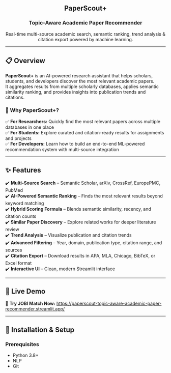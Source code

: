 <div align="center">
  <h2>PaperScout+</h2>
  <h3>Topic-Aware Academic Paper Recommender</h3>
  <p>Real-time multi-source academic search, semantic ranking, trend analysis & citation export powered by machine learning.</p>
</div>

---

## 📋 Overview  
**PaperScout+** is an AI-powered research assistant that helps scholars, students, and developers discover the most relevant academic papers.  
It aggregates results from multiple scholarly databases, applies semantic similarity ranking, and provides insights into publication trends and citations.  

### 🎯 Why PaperScout+?
✅ **For Researchers:** Quickly find the most relevant papers across multiple databases in one place  
✅ **For Students:** Explore curated and citation-ready results for assignments and projects  
✅ **For Developers:** Learn how to build an end-to-end ML-powered recommendation system with multi-source integration  

---

## ✨ Features  
✔️ **Multi-Source Search** – Semantic Scholar, arXiv, CrossRef, EuropePMC, PubMed  
✔️ **AI-Powered Semantic Ranking** – Finds the most relevant results beyond keyword matching  
✔️ **Hybrid Scoring Formula** – Blends semantic similarity, recency, and citation counts  
✔️ **Similar Paper Discovery** – Explore related works for deeper literature review  
✔️ **Trend Analysis** – Visualize publication and citation trends  
✔️ **Advanced Filtering** – Year, domain, publication type, citation range, and sources  
✔️ **Citation Export** – Download results in APA, MLA, Chicago, BibTeX, or Excel format  
✔️ **Interactive UI** – Clean, modern Streamlit interface

---

## 🚀 Live Demo  
🔗 **Try JOBI Match Now:** https://paperscout-topic-aware-academic-paper-recommender.streamlit.app/ 


---

## 🔧 Installation & Setup  

### **Prerequisites**  
- Python 3.8+
- NLP
- Git 
